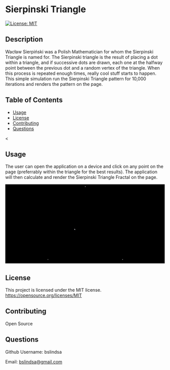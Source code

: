 # Sierpinski Triangle
  
[![License: MIT](https://img.shields.io/badge/License-MIT-yellow.svg)](https://opensource.org/licenses/MIT)

## Description

Wacław Sierpiński was a Polish Mathematician for whom the Sierpinski Triangle is named for. The Sierpinski triangle is the result of placing a dot within a triangle, and if successive dots are drawn, each one at the halfway point between the previous dot and a random vertex of the triangle. When this process is repeated enough times, really cool stuff starts to happen. This simple simulation run the Sierpinski Triangle pattern for 10,000 iterations and renders the pattern on the page.

## Table of Contents
* [Usage](#usage)
* [License](#license)
* [Contributing](#contributing)
* [Questions](#questions)
   
<
<a name="usage"></a>
## Usage

The user can open the application on a device and click on any point on the page (preferrably within the triangle for the best results). The application will then calculate and render the Sierpinski Triangle Fractal on the page.

![One click on the page and the triangle fractal will render](./Sierpinski.gif)


<a name="license"></a>
## License

This project is licensed under the MIT license.
https://opensource.org/licenses/MIT

<a name="contributing"></a>
## Contributing

Open Source


<a name="questions"></a>
## Questions

Github Username: bslindsa 

Email: bslindsa@gmail.com

